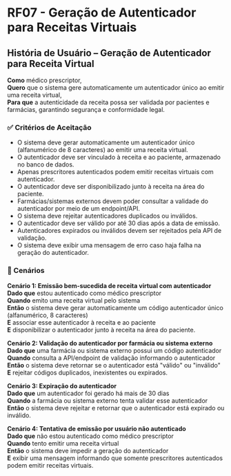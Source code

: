 # RF07 - Geração de Autenticador para Receitas Virtuais

## História de Usuário – Geração de Autenticador para Receita Virtual

**Como** médico prescriptor,  
**Quero** que o sistema gere automaticamente um autenticador único ao emitir uma receita virtual,  
**Para que** a autenticidade da receita possa ser validada por pacientes e farmácias, garantindo segurança e conformidade legal.

### ✅ Critérios de Aceitação

- O sistema deve gerar automaticamente um autenticador único (alfanumérico de 8 caracteres) ao emitir uma receita virtual.
- O autenticador deve ser vinculado à receita e ao paciente, armazenado no banco de dados.
- Apenas prescritores autenticados podem emitir receitas virtuais com autenticador.
- O autenticador deve ser disponibilizado junto à receita na área do paciente.
- Farmácias/sistemas externos devem poder consultar a validade do autenticador por meio de um endpoint/API.
- O sistema deve rejeitar autenticadores duplicados ou inválidos.
- O autenticador deve ser válido por até 30 dias após a data de emissão.
- Autenticadores expirados ou inválidos devem ser rejeitados pela API de validação.
- O sistema deve exibir uma mensagem de erro caso haja falha na geração do autenticador.

### 📌 Cenários

**Cenário 1: Emissão bem-sucedida de receita virtual com autenticador**  
**Dado que** estou autenticado como médico prescriptor  
**Quando** emito uma receita virtual pelo sistema  
**Então** o sistema deve gerar automaticamente um código autenticador único (alfanumérico, 8 caracteres)  
**E** associar esse autenticador à receita e ao paciente  
**E** disponibilizar o autenticador junto à receita na área do paciente.

**Cenário 2: Validação do autenticador por farmácia ou sistema externo**  
**Dado que** uma farmácia ou sistema externo possui um código autenticador  
**Quando** consulta a API/endpoint de validação informando o autenticador  
**Então** o sistema deve retornar se o autenticador está "válido" ou "inválido"  
**E** rejeitar códigos duplicados, inexistentes ou expirados.

**Cenário 3: Expiração do autenticador**  
**Dado que** um autenticador foi gerado há mais de 30 dias  
**Quando** a farmácia ou sistema externo tenta validar esse autenticador  
**Então** o sistema deve rejeitar e retornar que o autenticador está expirado ou inválido.

**Cenário 4: Tentativa de emissão por usuário não autenticado**  
**Dado que** não estou autenticado como médico prescriptor  
**Quando** tento emitir uma receita virtual  
**Então** o sistema deve impedir a geração do autenticador  
**E** exibir uma mensagem informando que somente prescritores autenticados podem emitir receitas virtuais.

